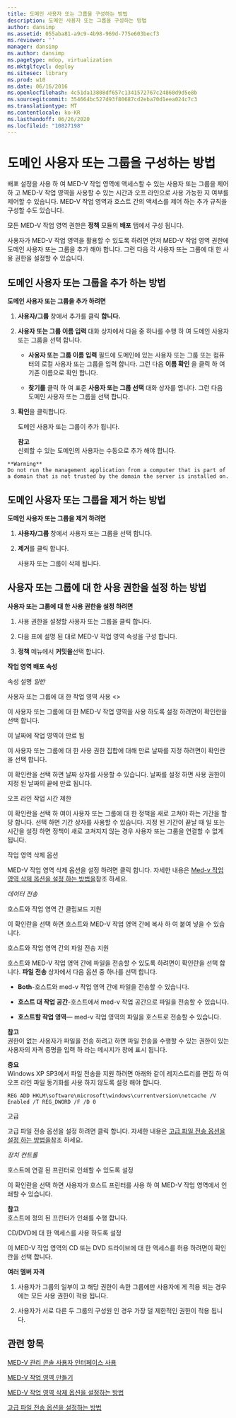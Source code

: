 ```yaml
---
title: 도메인 사용자 또는 그룹을 구성하는 방법
description: 도메인 사용자 또는 그룹을 구성하는 방법
author: dansimp
ms.assetid: 055aba81-a9c9-4b98-969d-775e603becf3
ms.reviewer: ''
manager: dansimp
ms.author: dansimp
ms.pagetype: mdop, virtualization
ms.mktglfcycl: deploy
ms.sitesec: library
ms.prod: w10
ms.date: 06/16/2016
ms.openlocfilehash: 4c51da13808df657c1341572767c24860d9d5e8b
ms.sourcegitcommit: 354664bc527d93f80687cd2eba70d1eea024c7c3
ms.translationtype: MT
ms.contentlocale: ko-KR
ms.lasthandoff: 06/26/2020
ms.locfileid: "10827198"
---
```

# 도메인 사용자 또는 그룹을 구성하는 방법


배포 설정을 사용 하 여 MED-V 작업 영역에 액세스할 수 있는 사용자 또는 그룹을 제어 하 고 MED-V 작업 영역을 사용할 수 있는 시간과 오프 라인으로 사용 가능한 지 여부를 제어할 수 있습니다. MED-V 작업 영역과 호스트 간의 액세스를 제어 하는 추가 규칙을 구성할 수도 있습니다.

모든 MED-V 작업 영역 권한은 **정책** 모듈의 **배포** 탭에서 구성 됩니다.

사용자가 MED-V 작업 영역을 활용할 수 있도록 하려면 먼저 MED-V 작업 영역 권한에 도메인 사용자 또는 그룹을 추가 해야 합니다. 그런 다음 각 사용자 또는 그룹에 대 한 사용 권한을 설정할 수 있습니다.

## 도메인 사용자 또는 그룹을 추가 하는 방법


**도메인 사용자 또는 그룹을 추가 하려면**

1.  **사용자/그룹** 창에서 추가를 클릭 **합니다.**

2.  **사용자 또는 그룹 이름 입력** 대화 상자에서 다음 중 하나를 수행 하 여 도메인 사용자 또는 그룹을 선택 합니다.

    -   **사용자 또는 그룹 이름 입력** 필드에 도메인에 있는 사용자 또는 그룹 또는 컴퓨터의 로컬 사용자 또는 그룹을 입력 합니다. 그런 다음 **이름 확인** 을 클릭 하 여 기존 이름으로 확인 합니다.

    -   **찾기를** 클릭 하 여 표준 **사용자 또는 그룹 선택** 대화 상자를 엽니다. 그런 다음 도메인 사용자 또는 그룹을 선택 합니다.

3.  **확인**을 클릭합니다.

    도메인 사용자 또는 그룹이 추가 됩니다.

    **참고**  
    신뢰할 수 있는 도메인의 사용자는 수동으로 추가 해야 합니다.



~~~
**Warning**  
Do not run the management application from a computer that is part of a domain that is not trusted by the domain the server is installed on.
~~~



## 도메인 사용자 또는 그룹을 제거 하는 방법


**도메인 사용자 또는 그룹을 제거 하려면**

1.  **사용자/그룹** 창에서 사용자 또는 그룹을 선택 합니다.

2.  **제거**를 클릭 합니다.

    사용자 또는 그룹이 삭제 됩니다.

## 사용자 또는 그룹에 대 한 사용 권한을 설정 하는 방법


**사용자 또는 그룹에 대 한 사용 권한을 설정 하려면**

1.  사용 권한을 설정할 사용자 또는 그룹을 클릭 합니다.

2.  다음 표에 설명 된 대로 MED-V 작업 영역 속성을 구성 합니다.

3.  **정책** 메뉴에서 **커밋을**선택 합니다.

**작업 영역 배포 속성**

속성 설명 *일반*

사용자 또는 그룹에 대 한 작업 영역 사용 &lt;&gt;

이 사용자 또는 그룹에 대 한 MED-V 작업 영역을 사용 하도록 설정 하려면이 확인란을 선택 합니다.

이 날짜에 작업 영역이 만료 됨

이 사용자 또는 그룹에 대 한 사용 권한 집합에 대해 만료 날짜를 지정 하려면이 확인란을 선택 합니다.

이 확인란을 선택 하면 날짜 상자를 사용할 수 있습니다. 날짜를 설정 하면 사용 권한이 지정 된 날짜의 끝에 만료 됩니다.

오프 라인 작업 시간 제한

이 확인란을 선택 하 여이 사용자 또는 그룹에 대 한 정책을 새로 고쳐야 하는 기간을 할당 합니다. 선택 하면 기간 상자를 사용할 수 있습니다. 지정 된 기간이 끝날 때 일 또는 시간을 설정 하면 정책이 새로 고쳐지지 않는 경우 사용자 또는 그룹을 연결할 수 없게 됩니다.

작업 영역 삭제 옵션

MED-V 작업 영역 삭제 옵션을 설정 하려면 클릭 합니다. 자세한 내용은 [Med-v 작업 영역 삭제 옵션을 설정 하는 방법을](how-to-set-med-v-workspace-deletion-options.md)참조 하세요.

*데이터 전송*

호스트와 작업 영역 간 클립보드 지원

이 확인란을 선택 하면 호스트와 MED-V 작업 영역 간에 복사 하 여 붙여 넣을 수 있습니다.

호스트와 작업 영역 간의 파일 전송 지원

호스트와 MED-V 작업 영역 간에 파일을 전송할 수 있도록 하려면이 확인란을 선택 합니다. **파일 전송** 상자에서 다음 옵션 중 하나를 선택 합니다.

-   **Both**-호스트와 med-v 작업 영역 간에 파일을 전송할 수 있습니다.

-   **호스트 대 작업 공간**-호스트에서 med-v 작업 공간으로 파일을 전송할 수 있습니다.

-   **호스트할 작업 영역**— med-v 작업 영역의 파일을 호스트로 전송할 수 있습니다.

**참고**  
권한이 없는 사용자가 파일을 전송 하려고 하면 파일 전송을 수행할 수 있는 권한이 있는 사용자의 자격 증명을 입력 하 라는 메시지가 창에 표시 됩니다.



**중요**  
Windows XP SP3에서 파일 전송을 지원 하려면 아래와 같이 레지스트리를 편집 하 여 오프 라인 파일 동기화를 사용 하지 않도록 설정 해야 합니다.

`REG ADD HKLM\software\microsoft\windows\currentversion\netcache /V Enabled /T REG_DWORD /F /D 0`



고급

고급 파일 전송 옵션을 설정 하려면 클릭 합니다. 자세한 내용은 [고급 파일 전송 옵션을 설정 하는 방법을](how-to-set-advanced-file-transfer-options.md)참조 하세요.

*장치 컨트롤*

호스트에 연결 된 프린터로 인쇄할 수 있도록 설정

이 확인란을 선택 하면 사용자가 호스트 프린터를 사용 하 여 MED-V 작업 영역에서 인쇄할 수 있습니다.

**참고**  
호스트에 정의 된 프린터가 인쇄를 수행 합니다.



CD/DVD에 대 한 액세스를 사용 하도록 설정

이 MED-V 작업 영역의 CD 또는 DVD 드라이브에 대 한 액세스를 허용 하려면이 확인란을 선택 합니다.



**여러 멤버 자격**

1.  사용자가 그룹의 일부이 고 해당 권한이 속한 그룹에만 사용자에 게 적용 되는 경우에는 모든 사용 권한이 적용 됩니다.

2.  사용자가 서로 다른 두 그룹의 구성원 인 경우 가장 덜 제한적인 권한이 적용 됩니다.

## 관련 항목


[MED-V 관리 콘솔 사용자 인터페이스 사용](using-the-med-v-management-console-user-interface.md)

[MED-V 작업 영역 만들기](creating-a-med-v-workspacemedv-10-sp1.md)

[MED-V 작업 영역 삭제 옵션을 설정하는 방법](how-to-set-med-v-workspace-deletion-options.md)

[고급 파일 전송 옵션을 설정하는 방법](how-to-set-advanced-file-transfer-options.md)









